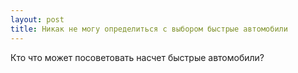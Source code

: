 ```yaml
---
layout: post 
title: Никак не могу определиться с выбором быстрые автомобили 
--- 
```

Кто что может посоветовать насчет быстрые автомобили?